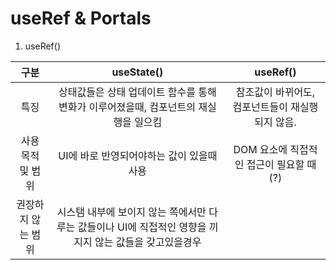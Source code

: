 # useRef & Portals

1. useRef()

|        구분        |                                               useState()                                                |                     useRef()                     |
| :----------------: | :-----------------------------------------------------------------------------------------------------: | :----------------------------------------------: |
|        특징        |          상태값들은 상태 업데이트 함수를 통해 변화가 이루어졌을때, 컴포넌트의 재실행을 일으킴           | 참조값이 바뀌어도, 컴포넌트들이 재실행되지 않음. |
| 사용 목적 및 범위  |                                UI에 바로 반영되어야하는 값이 있을때 사용                                |     DOM 요소에 직접적인 접근이 필요할 때(?)      |
| 권장하지 않는 범위 | 시스탬 내부에 보이지 않는 쪽에서만 다루는 값들이나 UI에 직접적인 영향을 끼지지 않는 값들을 갖고있을경우 |                                                  |
